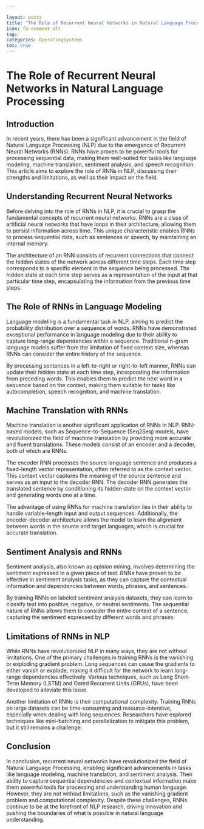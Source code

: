 ```yaml
---

layout: posts
title: "The Role of Recurrent Neural Networks in Natural Language Processing"
icon: fa-comment-alt
tag:      
categories: OperatingSystems
toc: true
---
```




# The Role of Recurrent Neural Networks in Natural Language Processing

## Introduction

In recent years, there has been a significant advancement in the field of Natural Language Processing (NLP) due to the emergence of Recurrent Neural Networks (RNNs). RNNs have proven to be powerful tools for processing sequential data, making them well-suited for tasks like language modeling, machine translation, sentiment analysis, and speech recognition. This article aims to explore the role of RNNs in NLP, discussing their strengths and limitations, as well as their impact on the field.

## Understanding Recurrent Neural Networks

Before delving into the role of RNNs in NLP, it is crucial to grasp the fundamental concepts of recurrent neural networks. RNNs are a class of artificial neural networks that have loops in their architecture, allowing them to persist information across time. This unique characteristic enables RNNs to process sequential data, such as sentences or speech, by maintaining an internal memory.

The architecture of an RNN consists of recurrent connections that connect the hidden states of the network across different time steps. Each time step corresponds to a specific element in the sequence being processed. The hidden state at each time step serves as a representation of the input at that particular time step, encapsulating the information from the previous time steps.

## The Role of RNNs in Language Modeling

Language modeling is a fundamental task in NLP, aiming to predict the probability distribution over a sequence of words. RNNs have demonstrated exceptional performance in language modeling due to their ability to capture long-range dependencies within a sequence. Traditional n-gram language models suffer from the limitation of fixed context size, whereas RNNs can consider the entire history of the sequence.

By processing sentences in a left-to-right or right-to-left manner, RNNs can update their hidden state at each time step, incorporating the information from preceding words. This enables them to predict the next word in a sequence based on the context, making them suitable for tasks like autocompletion, speech recognition, and machine translation.

## Machine Translation with RNNs

Machine translation is another significant application of RNNs in NLP. RNN-based models, such as Sequence-to-Sequence (Seq2Seq) models, have revolutionized the field of machine translation by providing more accurate and fluent translations. These models consist of an encoder and a decoder, both of which are RNNs.

The encoder RNN processes the source language sentence and produces a fixed-length vector representation, often referred to as the context vector. This context vector captures the meaning of the source sentence and serves as an input to the decoder RNN. The decoder RNN generates the translated sentence by conditioning its hidden state on the context vector and generating words one at a time.

The advantage of using RNNs for machine translation lies in their ability to handle variable-length input and output sequences. Additionally, the encoder-decoder architecture allows the model to learn the alignment between words in the source and target languages, which is crucial for accurate translation.

## Sentiment Analysis and RNNs

Sentiment analysis, also known as opinion mining, involves determining the sentiment expressed in a given piece of text. RNNs have proven to be effective in sentiment analysis tasks, as they can capture the contextual information and dependencies between words, phrases, and sentences.

By training RNNs on labeled sentiment analysis datasets, they can learn to classify text into positive, negative, or neutral sentiments. The sequential nature of RNNs allows them to consider the entire context of a sentence, capturing the sentiment expressed by different words and phrases.

## Limitations of RNNs in NLP

While RNNs have revolutionized NLP in many ways, they are not without limitations. One of the primary challenges in training RNNs is the vanishing or exploding gradient problem. Long sequences can cause the gradients to either vanish or explode, making it difficult for the network to learn long-range dependencies effectively. Various techniques, such as Long Short-Term Memory (LSTM) and Gated Recurrent Units (GRUs), have been developed to alleviate this issue.

Another limitation of RNNs is their computational complexity. Training RNNs on large datasets can be time-consuming and resource-intensive, especially when dealing with long sequences. Researchers have explored techniques like mini-batching and parallelization to mitigate this problem, but it still remains a challenge.

## Conclusion

In conclusion, recurrent neural networks have revolutionized the field of Natural Language Processing, enabling significant advancements in tasks like language modeling, machine translation, and sentiment analysis. Their ability to capture sequential dependencies and contextual information make them powerful tools for processing and understanding human language. However, they are not without limitations, such as the vanishing gradient problem and computational complexity. Despite these challenges, RNNs continue to be at the forefront of NLP research, driving innovation and pushing the boundaries of what is possible in natural language understanding.